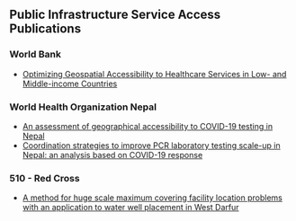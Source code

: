 ## Public Infrastructure Service Access Publications
### World Bank
- [Optimizing Geospatial Accessibility to Healthcare Services in Low- and Middle-income Countries](https://github.com/Analytics-for-a-Better-World/Public-Infrastructure-Service-Access/blob/main/publications/HugeScaleFacilityLocationMethod_Vietnam_TimorLeste.pdf)
### World Health Organization Nepal
- [An assessment of geographical accessibility to COVID-19 testing in Nepal](https://github.com/Analytics-for-a-Better-World/Public-Infrastructure-Service-Access/blob/main/publications/COVID_19_Nepal.pdf)
- [Coordination strategies to improve PCR laboratory testing scale-up in Nepal: an analysis based on COVID-19 response](https://github.com/Analytics-for-a-Better-World/Public-Infrastructure-Service-Access/blob/main/publications/Coordination%20strategies_Nepal.pdf)
### 510 - Red Cross
- [A method for huge scale maximum covering facility location problems with an application to water well placement in West Darfur](https://github.com/Analytics-for-a-Better-World/Public-Infrastructure-Service-Access/blob/main/publications/ClusteringMethod_Sudan.pdf)

